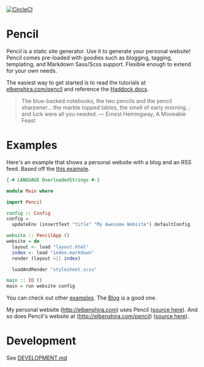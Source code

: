[![CircleCI](https://circleci.com/gh/elben/pencil/tree/master.svg?style=svg)](https://circleci.com/gh/elben/pencil/tree/master)

# Pencil

Pencil is a static site generator. Use it to generate your personal website!
Pencil comes pre-loaded with goodies such as blogging, tagging, templating,
and Markdown Sass/Scss support. Flexible enough to extend for your own needs.

The easiest way to get started is to read the tutorials at
[elbenshira.com/pencil](http://elbenshira.com/pencil) and reference the [Haddock
docs](https://hackage.haskell.org/package/pencil).

> The blue-backed notebooks, the two pencils and the pencil sharpener... the
> marble topped tables, the smell of early morning... and luck were all you
> needed. — Ernest Hemingway, A Moveable Feast

# Examples

Here's an example that shows a personal website with a blog and an RSS feed.
Based off the [this
example](https://github.com/elben/pencil/tree/master/examples/Simple).

```haskell
{-# LANGUAGE OverloadedStrings #-}

module Main where

import Pencil

config :: Config
config =
  updateEnv (insertText "title" "My Awesome Website") defaultConfig

website :: PencilApp ()
website = do
  layout <- load "layout.html"
  index <- load "index.markdown"
  render (layout <|| index)

  loadAndRender "stylesheet.scss"

main :: IO ()
main = run website config
```

You can check out other [examples](https://github.com/elben/pencil/tree/master/examples). The [Blog](https://github.com/elben/pencil/tree/master/examples/Blog) is a good one.

My personal website (http://elbenshira.com) uses Pencil ([source here](https://github.com/elben/elben.github.io)). And so does Pencil's website at (http://elbenshira.com/pencil) ([source here](https://github.com/elben/pencil/tree/master/examples/Docs)).

# Development

See [DEVELOPMENT.md](DEVELOPMENT.md)